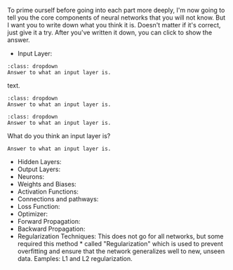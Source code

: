To prime ourself before going into each part more deeply, I'm now going to tell you the core components of neural networks that you will not know. But I want you to write down what you think it is. Doesn't matter if it's correct, just give it a try. After you've written it down, you can click to show the answer.

* Input Layer:

```{admonition} Input Layer!
:class: dropdown
Answer to what an input layer is.

```

text.

```{admonition} Input Layer 2!
:class: dropdown
Answer to what an input layer is.

```
```{admonition} Input Layer 3!
:class: dropdown
Answer to what an input layer is.

```

What do you think an input layer is?

```{toggle}
Answer to what an input layer is.

```

* Hidden Layers: 
* Output Layers: 
* Neurons: 
* Weights and Biases: 
* Activation Functions: 
* Connections and pathways: 
* Loss Function: 
* Optimizer: 
* Forward Propagation: 
* Backward Propagation: 
* Regularization Techniques: This does not go for all networks, but some required this method * called "Regularization" which is used to prevent overfitting and ensure that the network generalizes well to new, unseen data. Eamples: L1 and L2 regularization.
